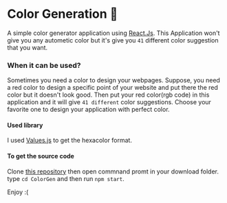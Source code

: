 # Color Generation :art:

A simple color generator application using [React.Js](https://reactjs.org/). This Application won't give you any autometic color but it's give you `41` different color suggestion that you want.

### When it can be used?

Sometimes you need a color to design your webpages. Suppose, you need a red color to design a specific point of your website and put there the red color but it doesn't look good. Then put your red color(rgb code) in this application and it will give `41 different` color suggestions. Choose your favorite one to design your application with perfect color.

#### Used library

I used [Values.js](https://github.com/noeldelgado/values.js) to get the hexacolor format.

#### To get the source code

Clone [this repository](https://github.com/mhhabib/ColorGen) then open commnand promt in your download folder. type `cd ColorGen` and then run `npm start`.

Enjoy :(
